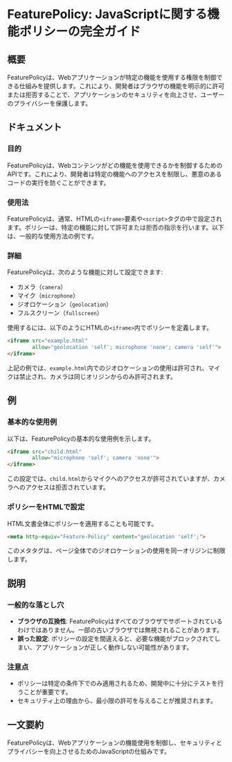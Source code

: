<!--
Meta Description: # FeaturePolicy: JavaScriptに関する機能ポリシーの完全ガイド ## 概要 FeaturePolicyは、Webアプリケーションが特定の機能を使用する権限を制御できる仕組みを提供します。これにより、開発者はブラウザの機能を明示的に許可または拒否することで、アプリケーションのセ...
Meta Keywords: html, iframe, featurepolicyは, self, camera
-->

# FeaturePolicy: JavaScriptに関する機能ポリシーの完全ガイド

## 概要
FeaturePolicyは、Webアプリケーションが特定の機能を使用する権限を制御できる仕組みを提供します。これにより、開発者はブラウザの機能を明示的に許可または拒否することで、アプリケーションのセキュリティを向上させ、ユーザーのプライバシーを保護します。

## ドキュメント
### 目的
FeaturePolicyは、Webコンテンツがどの機能を使用できるかを制御するためのAPIです。これにより、開発者は特定の機能へのアクセスを制限し、悪意のあるコードの実行を防ぐことができます。

### 使用法
FeaturePolicyは、通常、HTMLの`<iframe>`要素や`<script>`タグの中で設定されます。ポリシーは、特定の機能に対して許可または拒否の指示を行います。以下は、一般的な使用方法の例です。

### 詳細
FeaturePolicyは、次のような機能に対して設定できます:
- カメラ（`camera`）
- マイク（`microphone`）
- ジオロケーション（`geolocation`）
- フルスクリーン（`fullscreen`）

使用するには、以下のようにHTMLの`<iframe>`内でポリシーを定義します。

```html
<iframe src="example.html" 
        allow="geolocation 'self'; microphone 'none'; camera 'self'">
</iframe>
```

上記の例では、`example.html`内でのジオロケーションの使用は許可され、マイクは禁止され、カメラは同じオリジンからのみ許可されます。

## 例
### 基本的な使用例
以下は、FeaturePolicyの基本的な使用例を示します。

```html
<iframe src="child.html" 
        allow="microphone 'self'; camera 'none'">
</iframe>
```

この設定では、`child.html`からマイクへのアクセスが許可されていますが、カメラへのアクセスは拒否されています。

### ポリシーをHTMLで設定
HTML文書全体にポリシーを適用することも可能です。

```html
<meta http-equiv="Feature-Policy" content="geolocation 'self';">
```

このメタタグは、ページ全体でのジオロケーションの使用を同一オリジンに制限します。

## 説明
### 一般的な落とし穴
- **ブラウザの互換性**: FeaturePolicyはすべてのブラウザでサポートされているわけではありません。一部の古いブラウザでは無視されることがあります。
- **誤った設定**: ポリシーの設定を間違えると、必要な機能がブロックされてしまい、アプリケーションが正しく動作しない可能性があります。

### 注意点
- ポリシーは特定の条件下でのみ適用されるため、開発中に十分にテストを行うことが重要です。
- セキュリティ上の理由から、最小限の許可を与えることが推奨されます。

## 一文要約
FeaturePolicyは、Webアプリケーションの機能使用を制御し、セキュリティとプライバシーを向上させるためのJavaScriptの仕組みです。